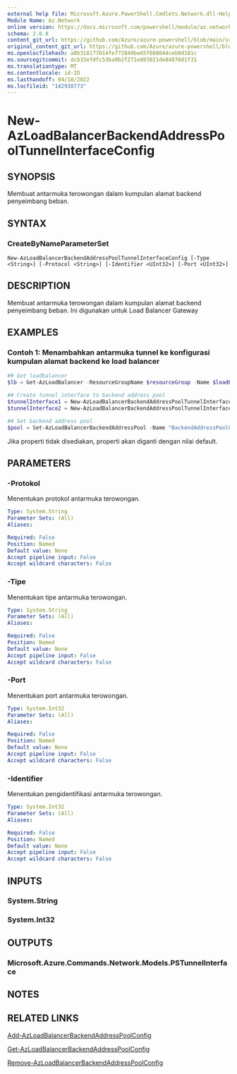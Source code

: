 ```yaml
---
external help file: Microsoft.Azure.PowerShell.Cmdlets.Network.dll-Help.xml
Module Name: Az.Network
online version: https://docs.microsoft.com/powershell/module/az.network/new-AzLoadBalancerBackendAddressPoolTunnelInterfaceConfig
schema: 2.0.0
content_git_url: https://github.com/Azure/azure-powershell/blob/main/src/Network/Network/help/New-AzLoadBalancerBackendAddressPoolTunnelInterfaceConfig.md
original_content_git_url: https://github.com/Azure/azure-powershell/blob/main/src/Network/Network/help/New-AzLoadBalancerBackendAddressPoolTunnelInterfaceConfig.md
ms.openlocfilehash: a8b318177014fe772849be65f688644ceb0d181c
ms.sourcegitcommit: dcb33efdfc53ba0b2f271e883021de84878d1f31
ms.translationtype: MT
ms.contentlocale: id-ID
ms.lasthandoff: 04/18/2022
ms.locfileid: "142938773"
---
```

# New-AzLoadBalancerBackendAddressPoolTunnelInterfaceConfig

## SYNOPSIS
Membuat antarmuka terowongan dalam kumpulan alamat backend penyeimbang beban.

## SYNTAX

### CreateByNameParameterSet
```
New-AzLoadBalancerBackendAddressPoolTunnelInterfaceConfig [-Type <String>] [-Protocol <String>] [-Identifier <UInt32>] [-Port <UInt32>]
```

## DESCRIPTION
Membuat antarmuka terowongan dalam kumpulan alamat backend penyeimbang beban. Ini digunakan untuk Load Balancer Gateway
## EXAMPLES

### Contoh 1: Menambahkan antarmuka tunnel ke konfigurasi kumpulan alamat backend ke load balancer
```powershell
## Get loadbalancer
$lb = Get-AzLoadBalancer -ResourceGroupName $resourceGroup -Name $loadBalancerName

## Create tunnel interface to backend address pool
$tunnelInterface1 = New-AzLoadBalancerBackendAddressPoolTunnelInterfaceConfig -Protocol Vxlan -Type Internal -Port 2000 -Identifier 800 -BackendAddressPool $pool
$tunnelInterface2 = New-AzLoadBalancerBackendAddressPoolTunnelInterfaceConfig -Protocol Vxlan -Type External -Port 2001 -Identifier 801 -BackendAddressPool $pool

## Set backend address pool
$pool = Set-AzLoadBalancerBackendAddressPool -Name "BackendAddressPool02" -TunnelInterface $tunnelInterface1, $tunnelInterface2
```
Jika properti tidak disediakan, properti akan diganti dengan nilai default.

## PARAMETERS

### -Protokol
Menentukan protokol antarmuka terowongan.

```yaml
Type: System.String
Parameter Sets: (All)
Aliases:

Required: False
Position: Named
Default value: None
Accept pipeline input: False
Accept wildcard characters: False
```

### -Tipe
Menentukan tipe antarmuka terowongan.

```yaml
Type: System.String
Parameter Sets: (All)
Aliases:

Required: False
Position: Named
Default value: None
Accept pipeline input: False
Accept wildcard characters: False
```

### -Port
Menentukan port antarmuka terowongan.

```yaml
Type: System.Int32
Parameter Sets: (All)
Aliases:

Required: False
Position: Named
Default value: None
Accept pipeline input: False
Accept wildcard characters: False
```

### -Identifier
Menentukan pengidentifikasi antarmuka terowongan.

```yaml
Type: System.Int32
Parameter Sets: (All)
Aliases:

Required: False
Position: Named
Default value: None
Accept pipeline input: False
Accept wildcard characters: False
```

## INPUTS

### System.String

### System.Int32

## OUTPUTS

### Microsoft.Azure.Commands.Network.Models.PSTunnelInterface

## NOTES

## RELATED LINKS

[Add-AzLoadBalancerBackendAddressPoolConfig](./Add-AzLoadBalancerBackendAddressPoolConfig.md)

[Get-AzLoadBalancerBackendAddressPoolConfig](./Get-AzLoadBalancerBackendAddressPoolConfig.md)

[Remove-AzLoadBalancerBackendAddressPoolConfig](./Remove-AzLoadBalancerBackendAddressPoolConfig.md)
